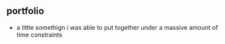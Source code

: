 ## portfolio
* a little somethign i was able to put together under a massive amount of time constraints
